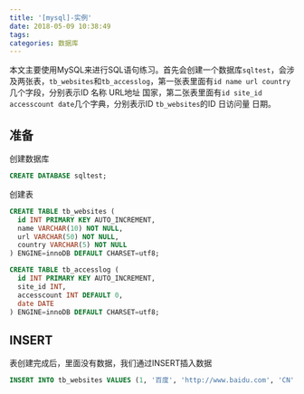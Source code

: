 ```yaml
---
title: '[mysql]-实例'
date: 2018-05-09 10:38:49
tags:
categories: 数据库
---
```


本文主要使用MySQL来进行SQL语句练习。首先会创建一个数据库`sqltest`，会涉及两张表，`tb_websites`和`tb_accesslog`，第一张表里面有`id name url country` 几个字段，分别表示ID 名称 URL地址 国家，第二张表里面有`id site_id accesscount date`几个字典，分别表示ID `tb_websites`的ID 日访问量 日期。

<!--more-->

## 准备

创建数据库

``` sql
CREATE DATABASE sqltest;
```

创建表

``` sql
CREATE TABLE tb_websites (
  id INT PRIMARY KEY AUTO_INCREMENT,
  name VARCHAR(10) NOT NULL,
  url VARCHAR(50) NOT NULL,
  country VARCHAR(5) NOT NULL
) ENGINE=innoDB DEFAULT CHARSET=utf8;
```

``` sql
CREATE TABLE tb_accesslog (
  id INT PRIMARY KEY AUTO_INCREMENT,
  site_id INT,
  accesscount INT DEFAULT 0,
  date DATE
) ENGINE=innoDB DEFAULT CHARSET=utf8;
```

## INSERT

表创建完成后，里面没有数据，我们通过INSERT插入数据

``` sql
INSERT INTO tb_websites VALUES (1, '百度', 'http://www.baidu.com', 'CN');
```
